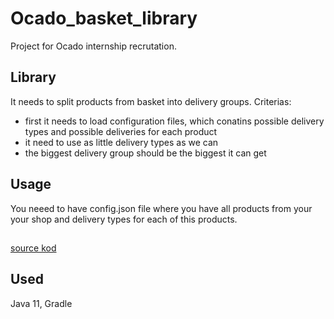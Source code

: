 # Ocado_basket_library
Project for Ocado internship recrutation.

## Library
It needs to split products from basket into delivery groups.
Criterias:
- first it needs to load configuration files, which conatins possible delivery types and possible deliveries for each product
- it need to use as little delivery types as we can
- the biggest delivery group should be the biggest it can get

## Usage
You neeed to have config.json file where you have all products from your your shop and delivery types for each of this products.

##
[source kod]()

## Used
Java 11, Gradle



